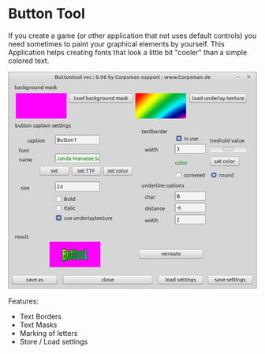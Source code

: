# Button Tool

If you create a game (or other application that not uses default controls) you need sometimes to paint your graphical elements by yourself. This Application helps creating fonts that look a little bit "cooler" than a simple colored text.

![](preview.png)

Features:
- Text Borders
- Text Masks
- Marking of letters
- Store / Load settings